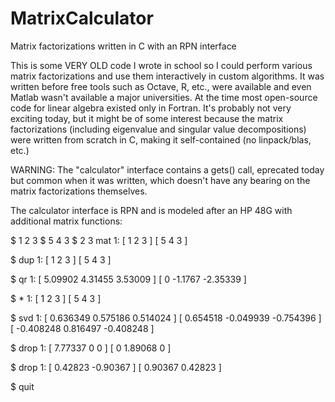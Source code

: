# MatrixCalculator
Matrix factorizations written in C with an RPN interface

This is some VERY OLD code I wrote in school so I could perform various matrix factorizations and use them interactively in custom algorithms.
It was written before free tools such as Octave, R, etc., were available and even Matlab wasn't available a major universities.
At the time most open-source code for linear algebra existed only in Fortran.
It's probably not very exciting today, but it might be of some interest because the matrix factorizations
(including eigenvalue and singular value decompositions) were written from scratch in C, making it self-contained (no linpack/blas, etc.)

WARNING: The "calculator" interface contains a gets() call, eprecated today but common when it was written,
which doesn't have any bearing on the matrix factorizations themselves.

The calculator interface is RPN and is modeled after an HP 48G with additional matrix functions:

$ 1 2 3
$ 5 4 3
$ 2 3 mat
1:  [          1           2           3 ]
    [          5           4           3 ]

$ dup
1:	[          1           2           3 ]
	[          5           4           3 ]

$ qr
1:	[    5.09902     4.31455     3.53009 ]
	[          0     -1.1767    -2.35339 ]

$ *
1:	[          1           2           3 ]
	[          5           4           3 ]

$ svd
1:	[   0.636349    0.575186    0.514024 ]
	[   0.654518   -0.049939   -0.754396 ]
	[  -0.408248    0.816497   -0.408248 ]

$ drop
1:	[    7.77337           0           0 ]
	[          0     1.89068           0 ]

$ drop
1:	[    0.42823    -0.90367 ]
	[    0.90367     0.42823 ]

$ quit
